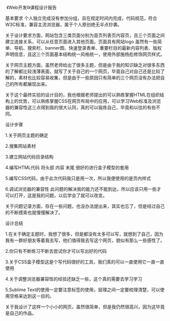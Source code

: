 ​					《Web开发Ⅰ》课程设计报告      

基本要求 个人独立完成没有参加分组，且在规定时间内完成，代码规范，符合W3C标准，兼容主流浏览器，属于个人原创绝无半点抄袭。

关于设计要求方面，网站包含三类页面分别为首页列表页内容页，且三个页面之间建立连接关系，可以从任意页面进入其他页面。页面具有网站logo 虽然有一些简单、导航、搜索栏、banner图、快速登录表单、重要栏目的最新内容列表、版权声明信息，且这三个页面基本结构统一风格统一，使用外部施杨彪修饰网页样式。

关于网页主题方面，虽然老师给出了很多主题，但是由于我的知识缺乏对很多东西的了解都比较浅薄表面，就写了关于自己的一个网页，毕竟自己对自己还是比较了解的，素材也比较容易收集，但是由于一些原因只有简单的三个网页没有办法把自己的所有都展现出来。

关于这个最终实验的设计目的，我也根据老师提出的可以熟练掌握HTML在组织结构上的优势，可以熟练掌握CSS在网页布局中的应用，可以学习Web标准及浏览器的兼容性这三点得到我的很大认同，真的可以锻炼自己，毕竟和以往的有些不同。

设计步骤

1.关于网页主题的确定

2.搜集网站素材

3.建立网站代码目录结构

4.编写HTML代码  将头部 内容 末尾 很好的进行盒子模型的套用

5.编写CSS代码，由于此次代码我只是用一次，所以我便使用的是页内样式

6.调试浏览器的兼容性 此问题的解决我的能力还不能到达，所以应该只用一些才可以打开，这是我的问题，以后学会了就可以改变。

关于问题记录方面，存在一些问题，也没办法提出来，其实也忘了，但是经过自己的不断摸索也就慢慢解决了。

设计总结

1.在关于确定主题时，我想了很多，但是都没有太多可以写，就想到了自己，因为我有一群好朋友等着我去写，他们值得我去写这个网页，貌似有那么一些感性了。

2.你只有不断练习不断去尝试你才可以写出好的代码

3.关于CSS盒子模型这是个写代码很好的工具，我们真的可以一直使用它一直一直使用

4.关于调整浏览器兼容性的经验还缺乏一些，这个真的需要去学习学习

5.Sublime Text的使用一定要注意标签的使用，层理之间一定要梳理清楚，可以使用空格来达到这一目的。

关于我设计了这样一个小小的网页，虽然很简单，但是我仍然很高兴，因为这毕竟是自己的作品。